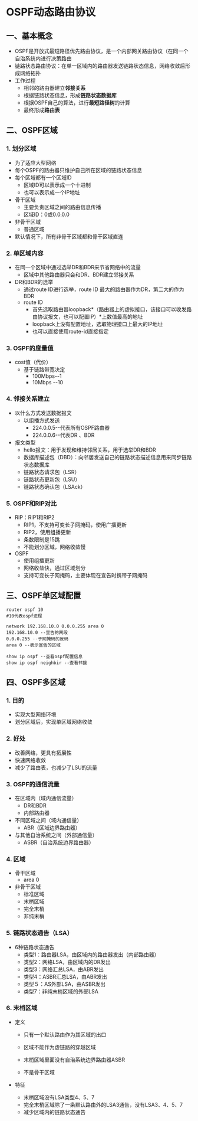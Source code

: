 # OSPF动态路由协议

## 一、基本概念

- OSPF是开放式最短路径优先路由协议，是一个内部网关路由协议（在同一个自治系统内进行决策路由
- 链路状态路由协议：在单一区域内的路由器发送链路状态信息，网络收敛后形成网络拓扑
- 工作过程
  - 相邻的路由器建立**邻接关系**
  - 根据链路状态信息，形成**链路状态数据库**
  - 根据OSPF自己的算法，进行**最短路径树**的计算
  - 最终形成**路由表**

## 二、OSPF区域

### 1. 划分区域

- 为了适应大型网络
- 每个OSPF的路由器只维护自己所在区域的链路状态信息
- 每个区域都有一个区域ID
  - 区域ID可以表示成一个十进制
  - 也可以表示成一个IP地址
- 骨干区域
  - 主要负责区域之间的路由信息传播
  - 区域ID：0或0.0.0.0
- 非骨干区域
  - 普通区域
- 默认情况下，所有非骨干区域都和骨干区域直连

### 2. 单区域内容

- 在同一个区域中通过选举DR和BDR来节省网络中的流量
  - 区域中其他路由器只会和DR、BDR建立邻接关系
- DR和BDR的选举
  - 通过route ID进行选举，route ID 最大的路由器作为DR，第二大的作为BDR
  - route ID
    - 首先选取路由器loopback*（路由器上的虚拟接口，该接口可以收发路由协议报文，也可以配置IP）*上数值最高的地址
    - loopback上没有配置地址，选取物理接口上最大的IP地址
    - 也可以直接使用route-id直接指定

### 3. OSPF的度量值

- cost值（代价）
  - 基于链路带宽决定
    - 100Mbps--1
    - 10Mbps --10

### 4. 邻接关系建立

- 以什么方式发送数据报文
  - 以组播方式发送
    - 224.0.0.5--代表所有OSPF路由器
    - 224.0.0.6--代表DR 、BDR
- 报文类型
  - hello报文：用于发现和维持邻居关系，用于选举DR和BDR
  - 数据库描述包（DBD）：向邻居发送自己的链路状态描述信息用来同步链路状态数据库
  - 链路状态请求包（LSR）
  - 链路状态更新包（LSU）
  - 链路状态确认包（LSAck）

### 5. OSPF和RIP对比

- RIP：RIP1和RIP2
  - RIP1，不支持可变长子网掩码，使用广播更新
  - RIP2，使用组播更新
  - 条数限制是15跳
  - 不能划分区域，网络收敛慢
- OSPF
  - 使用组播更新
  - 网络收敛快，通过区域划分
  - 支持可变长子网掩码，主要体现在宣告时携带子网掩码

## 三、OSPF单区域配置

```
router ospf 10
#10代表ospf进程
```

```
network 192.168.10.0 0.0.0.255 area 0
192.168.10.0 --宣告的网段
0.0.0.255 --子网掩码的反码
area 0 --表示宣告的区域
```

```
show ip ospf --查看ospf配置信息
show ip ospf neighbir --查看邻接
```

## 四、OSPF多区域

### 1. 目的

- 实现大型网络环境
- 划分区域后，实现单区域网络收敛

### 2. 好处

- 改善网络，更具有拓展性
- 快速网络收敛
- 减少了路由表，也减少了LSU的流量

### 3. OSPF的通信流量

- 在区域内（域内通信流量）
  - DR和BDR
  - 内部路由器
- 不同区域之间（域内通信量）
  - ABR（区域边界路由器）
- 与其他自治系统之间（外部通信量）
  - ASBR（自治系统边界路由器）

### 4. 区域

- 骨干区域
  - area 0
- 非骨干区域
  - 标准区域
  - 末梢区域
  - 完全末梢
  - 非纯末梢

### 5. 链路状态通告（LSA）

- 6种链路状态通告
  - 类型1：路由器LSA，由区域内的路由器发出（内部路由器）
  - 类型2：网络LSA，由区域内的DR发出
  - 类型3：网络汇总LSA，由ABR发出
  - 类型4：ASBR汇总LSA，由ABR发出
  - 类型５：AS外部LSA，由ASBR发出
  - 类型7：非纯末梢区域的外部LSA

### 6. 末梢区域

- 定义

  - 只有一个默认路由作为其区域的出口

  - 区域不能作为虚链路的穿越区域

  - 末梢区域里面没有自治系统边界路由器ASBR

  - 不是骨干区域

- 特征

  - 末梢区域没有LSA类型4、5、7
  - 完全末梢区域除了一条默认路由外的LSA3通告，没有LSA3、4、5、7
  - 减少区域内的链路状态通告
